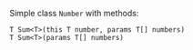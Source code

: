 Simple class `Number` with methods:

```
T Sum<T>(this T number, params T[] numbers)
T Sum<T>(params T[] numbers)
```
